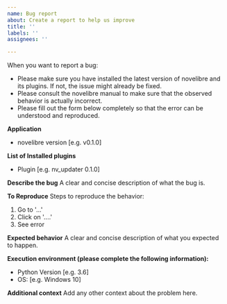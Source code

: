 ```yaml
---
name: Bug report
about: Create a report to help us improve
title: ''
labels: ''
assignees: ''

---
```


When you want to report a bug:
- Please make sure you have installed the latest version of novelibre and its plugins. If not, the issue might already be fixed.
- Please consult the novelibre manual to make sure that the observed behavior is actually incorrect. 
- Please fill out the form below completely so that the error can be understood and reproduced. 

**Application**
- novelibre version [e.g. v0.1.0]

**List of Installed plugins**
- Plugin [e.g. nv_updater 0.1.0]

**Describe the bug**
A clear and concise description of what the bug is.

**To Reproduce**
Steps to reproduce the behavior:
1. Go to '...'
2. Click on '....'
3. See error

**Expected behavior**
A clear and concise description of what you expected to happen.

**Execution environment (please complete the following information):**
- Python Version [e.g. 3.6]
- OS: [e.g. Windows 10]

**Additional context**
Add any other context about the problem here.
